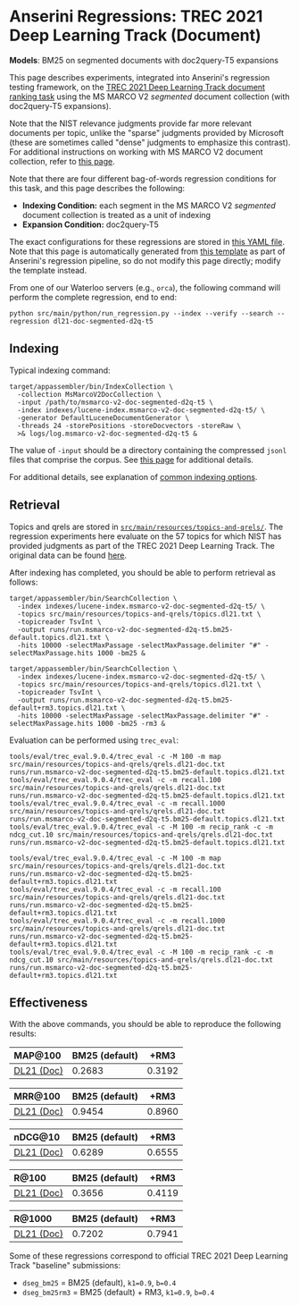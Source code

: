 # Anserini Regressions: TREC 2021 Deep Learning Track (Document)

**Models**: BM25 on segmented documents with doc2query-T5 expansions

This page describes experiments, integrated into Anserini's regression testing framework, on the [TREC 2021 Deep Learning Track document ranking task](https://trec.nist.gov/data/deep2021.html) using the MS MARCO V2 _segmented_ document collection (with doc2query-T5 expansions).

Note that the NIST relevance judgments provide far more relevant documents per topic, unlike the "sparse" judgments provided by Microsoft (these are sometimes called "dense" judgments to emphasize this contrast).
For additional instructions on working with MS MARCO V2 document collection, refer to [this page](experiments-msmarco-v2.md).

Note that there are four different bag-of-words regression conditions for this task, and this page describes the following:

+ **Indexing Condition:** each segment in the MS MARCO V2 _segmented_ document collection is treated as a unit of indexing
+ **Expansion Condition:** doc2query-T5

The exact configurations for these regressions are stored in [this YAML file](../src/main/resources/regression/dl21-doc-segmented-d2q-t5.yaml).
Note that this page is automatically generated from [this template](../src/main/resources/docgen/templates/dl21-doc-segmented-d2q-t5.template) as part of Anserini's regression pipeline, so do not modify this page directly; modify the template instead.

From one of our Waterloo servers (e.g., `orca`), the following command will perform the complete regression, end to end:

```
python src/main/python/run_regression.py --index --verify --search --regression dl21-doc-segmented-d2q-t5
```

## Indexing

Typical indexing command:

```
target/appassembler/bin/IndexCollection \
  -collection MsMarcoV2DocCollection \
  -input /path/to/msmarco-v2-doc-segmented-d2q-t5 \
  -index indexes/lucene-index.msmarco-v2-doc-segmented-d2q-t5/ \
  -generator DefaultLuceneDocumentGenerator \
  -threads 24 -storePositions -storeDocvectors -storeRaw \
  >& logs/log.msmarco-v2-doc-segmented-d2q-t5 &
```

The value of `-input` should be a directory containing the compressed `jsonl` files that comprise the corpus.
See [this page](experiments-msmarco-v2.md) for additional details.

For additional details, see explanation of [common indexing options](common-indexing-options.md).

## Retrieval

Topics and qrels are stored in [`src/main/resources/topics-and-qrels/`](../src/main/resources/topics-and-qrels/).
The regression experiments here evaluate on the 57 topics for which NIST has provided judgments as part of the TREC 2021 Deep Learning Track.
The original data can be found [here](https://trec.nist.gov/data/deep2021.html).

After indexing has completed, you should be able to perform retrieval as follows:

```
target/appassembler/bin/SearchCollection \
  -index indexes/lucene-index.msmarco-v2-doc-segmented-d2q-t5/ \
  -topics src/main/resources/topics-and-qrels/topics.dl21.txt \
  -topicreader TsvInt \
  -output runs/run.msmarco-v2-doc-segmented-d2q-t5.bm25-default.topics.dl21.txt \
  -hits 10000 -selectMaxPassage -selectMaxPassage.delimiter "#" -selectMaxPassage.hits 1000 -bm25 &

target/appassembler/bin/SearchCollection \
  -index indexes/lucene-index.msmarco-v2-doc-segmented-d2q-t5/ \
  -topics src/main/resources/topics-and-qrels/topics.dl21.txt \
  -topicreader TsvInt \
  -output runs/run.msmarco-v2-doc-segmented-d2q-t5.bm25-default+rm3.topics.dl21.txt \
  -hits 10000 -selectMaxPassage -selectMaxPassage.delimiter "#" -selectMaxPassage.hits 1000 -bm25 -rm3 &
```

Evaluation can be performed using `trec_eval`:

```
tools/eval/trec_eval.9.0.4/trec_eval -c -M 100 -m map src/main/resources/topics-and-qrels/qrels.dl21-doc.txt runs/run.msmarco-v2-doc-segmented-d2q-t5.bm25-default.topics.dl21.txt
tools/eval/trec_eval.9.0.4/trec_eval -c -m recall.100 src/main/resources/topics-and-qrels/qrels.dl21-doc.txt runs/run.msmarco-v2-doc-segmented-d2q-t5.bm25-default.topics.dl21.txt
tools/eval/trec_eval.9.0.4/trec_eval -c -m recall.1000 src/main/resources/topics-and-qrels/qrels.dl21-doc.txt runs/run.msmarco-v2-doc-segmented-d2q-t5.bm25-default.topics.dl21.txt
tools/eval/trec_eval.9.0.4/trec_eval -c -M 100 -m recip_rank -c -m ndcg_cut.10 src/main/resources/topics-and-qrels/qrels.dl21-doc.txt runs/run.msmarco-v2-doc-segmented-d2q-t5.bm25-default.topics.dl21.txt

tools/eval/trec_eval.9.0.4/trec_eval -c -M 100 -m map src/main/resources/topics-and-qrels/qrels.dl21-doc.txt runs/run.msmarco-v2-doc-segmented-d2q-t5.bm25-default+rm3.topics.dl21.txt
tools/eval/trec_eval.9.0.4/trec_eval -c -m recall.100 src/main/resources/topics-and-qrels/qrels.dl21-doc.txt runs/run.msmarco-v2-doc-segmented-d2q-t5.bm25-default+rm3.topics.dl21.txt
tools/eval/trec_eval.9.0.4/trec_eval -c -m recall.1000 src/main/resources/topics-and-qrels/qrels.dl21-doc.txt runs/run.msmarco-v2-doc-segmented-d2q-t5.bm25-default+rm3.topics.dl21.txt
tools/eval/trec_eval.9.0.4/trec_eval -c -M 100 -m recip_rank -c -m ndcg_cut.10 src/main/resources/topics-and-qrels/qrels.dl21-doc.txt runs/run.msmarco-v2-doc-segmented-d2q-t5.bm25-default+rm3.topics.dl21.txt
```

## Effectiveness

With the above commands, you should be able to reproduce the following results:

| MAP@100                                                                                                      | BM25 (default)| +RM3      |
|:-------------------------------------------------------------------------------------------------------------|-----------|-----------|
| [DL21 (Doc)](https://microsoft.github.io/msmarco/TREC-Deep-Learning)                                         | 0.2683    | 0.3192    |


| MRR@100                                                                                                      | BM25 (default)| +RM3      |
|:-------------------------------------------------------------------------------------------------------------|-----------|-----------|
| [DL21 (Doc)](https://microsoft.github.io/msmarco/TREC-Deep-Learning)                                         | 0.9454    | 0.8960    |


| nDCG@10                                                                                                      | BM25 (default)| +RM3      |
|:-------------------------------------------------------------------------------------------------------------|-----------|-----------|
| [DL21 (Doc)](https://microsoft.github.io/msmarco/TREC-Deep-Learning)                                         | 0.6289    | 0.6555    |


| R@100                                                                                                        | BM25 (default)| +RM3      |
|:-------------------------------------------------------------------------------------------------------------|-----------|-----------|
| [DL21 (Doc)](https://microsoft.github.io/msmarco/TREC-Deep-Learning)                                         | 0.3656    | 0.4119    |


| R@1000                                                                                                       | BM25 (default)| +RM3      |
|:-------------------------------------------------------------------------------------------------------------|-----------|-----------|
| [DL21 (Doc)](https://microsoft.github.io/msmarco/TREC-Deep-Learning)                                         | 0.7202    | 0.7941    |

Some of these regressions correspond to official TREC 2021 Deep Learning Track "baseline" submissions:

+ `dseg_bm25` = BM25 (default), `k1=0.9`, `b=0.4`
+ `dseg_bm25rm3` = BM25 (default) + RM3, `k1=0.9`, `b=0.4`
